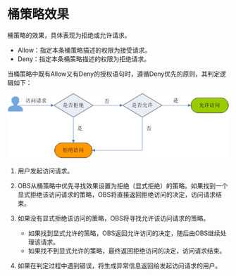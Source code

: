 # 桶策略效果<a name="obs_03_0048"></a>

桶策略的效果，具体表现为拒绝或允许请求。

-   Allow：指定本条桶策略描述的权限为接受请求。
-   Deny：指定本条桶策略描述的权限为拒绝请求。

当桶策略中既有Allow又有Deny的授权语句时，遵循Deny优先的原则，其判定逻辑如下：

![](figures/高级桶策略Allow和Deny冲突时逻辑判定.png)

1.  用户发起访问请求。
2.  OBS从桶策略中优先寻找效果设置为拒绝（显式拒绝）的策略。如果找到一个显式拒绝该访问请求的策略，OBS将直接返回拒绝访问的决定，访问请求结束。
3.  如果没有显式拒绝该访问的策略，OBS将寻找允许该访问请求的策略。
    -   如果找到显式允许的策略，OBS返回允许访问的决定，随后由OBS继续处理该请求。
    -   如果找不到显式允许的策略，最终返回拒绝访问的决定，访问请求结束。

4.  如果在判定过程中遇到错误，将生成异常信息返回给发起访问请求的用户。

